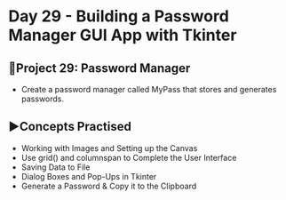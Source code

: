 # Day 29 - Building a Password Manager GUI App with Tkinter
## 🔡Project 29: Password Manager
- Create a password manager called MyPass that stores and generates passwords.

## ▶️Concepts Practised
- Working with Images and Setting up the Canvas
- Use grid() and columnspan to Complete the User Interface
- Saving Data to File
- Dialog Boxes and Pop-Ups in Tkinter
- Generate a Password & Copy it to the Clipboard

